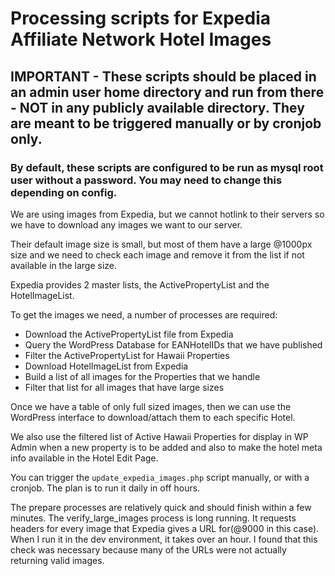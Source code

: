 # Processing scripts for Expedia Affiliate Network Hotel Images

## IMPORTANT - These scripts should be placed in an admin user home directory and run from there - NOT in any publicly available directory. They are meant to be triggered manually or by cronjob only.

### By default, these scripts are configured to be run as mysql root user without a password.  You may need to change this depending on config.

We are using images from Expedia, but we cannot hotlink to their servers so we have to download any images we want to our server.

Their default image size is small, but most of them have a large @1000px size and we need to check each image and remove it from the list if not available in the large size.

Expedia provides 2 master lists, the ActivePropertyList and the HotelImageList.

To get the images we need, a number of processes are required:

* Download the ActivePropertyList file from Expedia
* Query the WordPress Database for EANHotelIDs that we have published
* Filter the ActivePropertyList for Hawaii Properties
* Download HotelImageList from Expedia
* Build a list of all images for the Properties that we handle
* Filter that list for all images that have large sizes

Once we have a table of only full sized images, then we can use the WordPress interface to download/attach them to each specific Hotel.

We also use the filtered list of Active Hawaii Properties for display in WP Admin when a new property is to be added and also to make the hotel meta info available in the Hotel Edit Page.

You can trigger the `update_expedia_images.php` script manually, or with a cronjob.  The plan is to run it daily in off hours.

The prepare processes are relatively quick and should finish within a few minutes. The verify_large_images process is long running.  It requests headers for every image that Expedia gives a URL for(@9000 in this case). When I run it in the dev environment, it takes over an hour. I found that this check was necessary because many of the URLs were not actually returning valid images.
